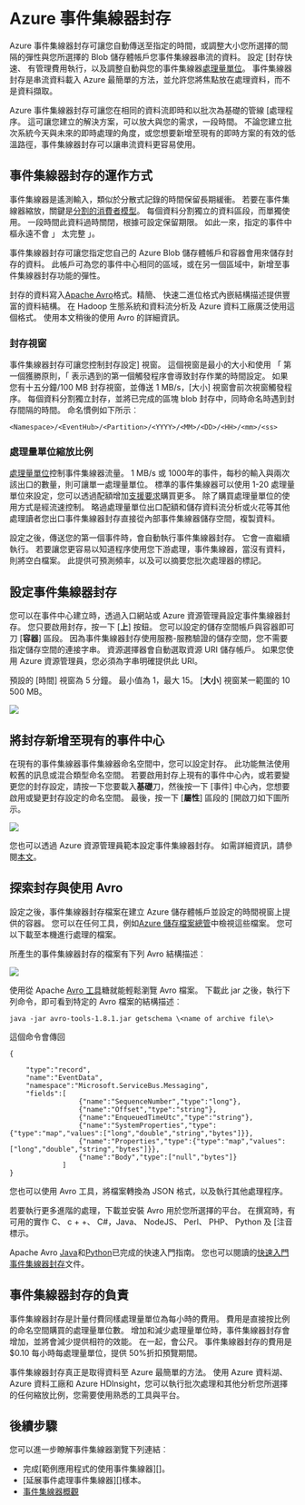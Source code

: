 <properties
    pageTitle="Azure 事件集線器封存 |Microsoft Azure"
    description="Azure 事件集線器封存功能的概觀。"
    services="event-hubs"
    documentationCenter=""
    authors="djrosanova"
    manager="timlt"
    editor=""/>

<tags
    ms.service="event-hubs"
    ms.workload="na"
    ms.tgt_pltfrm="na"
    ms.devlang="na"
    ms.topic="article"
    ms.date="09/13/2016"
    ms.author="darosa;sethm"/>

# <a name="azure-event-hubs-archive"></a>Azure 事件集線器封存

Azure 事件集線器封存可讓您自動傳送至指定的時間，或調整大小您所選擇的間隔的彈性與您所選擇的 Blob 儲存體帳戶您事件集線器串流的資料。 設定 [封存快速、 有管理費用執行，以及調整自動與您的事件集線器[處理量單位](event-hubs-overview.md#capacity-and-security)。 事件集線器封存是串流資料載入 Azure 最簡單的方法，並允許您將焦點放在處理資料，而不是資料擷取。

Azure 事件集線器封存可讓您在相同的資料流即時和以批次為基礎的管線 [處理程序。 這可讓您建立的解決方案，可以放大與您的需求，一段時間。 不論您建立批次系統今天與未來的即時處理的角度，或您想要新增至現有的即時方案的有效的低溫路徑，事件集線器封存可以讓串流資料更容易使用。

## <a name="how-event-hubs-archive-works"></a>事件集線器封存的運作方式

事件集線器是遙測輸入，類似於分散式記錄的時間保留長期緩衝。 若要在事件集線器縮放，關鍵是[分割的消費者模型](event-hubs-overview.md#partition-key)。 每個資料分割獨立的資料區段，而單獨使用。 一段時間此資料過時關閉，根據可設定保留期限。 如此一來，指定的事件中樞永遠不會 」 太完整 」。

事件集線器封存可讓您指定您自己的 Azure Blob 儲存體帳戶和容器會用來儲存封存的資料。 此帳戶可為您的事件中心相同的區域，或在另一個區域中，新增至事件集線器封存功能的彈性。

封存的資料寫入[Apache Avro][]格式。精簡、 快速二進位格式內嵌結構描述提供豐富的資料結構。 在 Hadoop 生態系統和資料流分析及 Azure 資料工廠廣泛使用這個格式。 使用本文稍後的使用 Avro 的詳細資訊。

### <a name="archive-windowing"></a>封存視窗

事件集線器封存可讓您控制封存設定] 視窗。 這個視窗是最小的大小和使用 「 第一個獲勝原則，「 表示遇到的第一個觸發程序會導致封存作業的時間設定。 如果您有十五分鐘/100 MB 封存視窗，並傳送 1 MB/s，[大小] 視窗會前次視窗觸發程序。 每個資料分割獨立封存，並將已完成的區塊 blob 封存中，同時命名時遇到封存間隔的時間。 命名慣例如下所示︰

```
<Namespace>/<EventHub>/<Partition>/<YYYY>/<MM>/<DD>/<HH>/<mm>/<ss>
```

### <a name="scaling-to-throughput-units"></a>處理量單位縮放比例

[處理量單位](event-hubs-overview.md#capacity-and-security)控制事件集線器流量。 1 MB/s 或 1000年的事件，每秒的輸入與兩次該出口的數量，則可讓單一處理量單位。 標準的事件集線器可以使用 1-20 處理量單位來設定，您可以透過配額增加[支援要求][]購買更多。 除了購買處理量單位的使用方式是經流速控制。 略過處理量單位出口配額和儲存資料流分析或火花等其他處理讀者您出口事件集線器封存直接從內部事件集線器儲存空間，複製資料。

設定之後，傳送您的第一個事件時，會自動執行事件集線器封存。 它會一直繼續執行。 若要讓您更容易以知道程序使用您下游處理，事件集線器，當沒有資料，則將空白檔案。 此提供可預測頻率，以及可以摘要您批次處理器的標記。

## <a name="setting-up-event-hubs-archive"></a>設定事件集線器封存

您可以在事件中心建立時，透過入口網站或 Azure 資源管理員設定事件集線器封存。 您只要啟用封存，按一下 [**上**] 按鈕。 您可以設定的儲存空間帳戶與容器即可刀 [**容器**] 區段。 因為事件集線器封存使用服務-服務驗證的儲存空間，您不需要指定儲存空間的連接字串。 資源選擇器會自動選取資源 URI 儲存帳戶。 如果您使用 Azure 資源管理員，您必須為字串明確提供此 URI。

預設的 [時間] 視窗為 5 分鐘。 最小值為 1，最大 15。 [**大小**] 視窗某一範圍的 10 500 MB。

![][1]

## <a name="adding-archive-to-an-existing-event-hub"></a>將封存新增至現有的事件中心

在現有的事件集線器事件集線器命名空間中，您可以設定封存。 此功能無法使用較舊的訊息或混合類型命名空間。 若要啟用封存上現有的事件中心內，或若要變更您的封存設定，請按一下您要載入**基礎**刀，然後按一下 [事件] 中心內，您想要啟用或變更封存設定的命名空間。 最後，按一下 [**屬性**] 區段的 [開啟刀如下圖所示。

![][2]

您也可以透過 Azure 資源管理員範本設定事件集線器封存。 如需詳細資訊，請參閱[本文](event-hubs-resource-manager-namespace-event-hub-enable-archive.md)。

## <a name="exploring-the-archive-and-working-with-avro"></a>探索封存與使用 Avro

設定之後，事件集線器封存檔案在建立 Azure 儲存體帳戶並設定的時間視窗上提供的容器。 您可以在任何工具，例如[Azure 儲存檔案總管][]中檢視這些檔案。 您可以下載至本機進行處理的檔案。

所產生的事件集線器封存的檔案有下列 Avro 結構描述︰

![][3]

使用從 Apache [Avro 工具][]糖就能輕鬆瀏覽 Avro 檔案。 下載此 jar 之後，執行下列命令，即可看到特定的 Avro 檔案的結構描述︰

```
java -jar avro-tools-1.8.1.jar getschema \<name of archive file\>
```

這個命令會傳回

```
{

    "type":"record",
    "name":"EventData",
    "namespace":"Microsoft.ServiceBus.Messaging",
    "fields":[
                 {"name":"SequenceNumber","type":"long"},
                 {"name":"Offset","type":"string"},
                 {"name":"EnqueuedTimeUtc","type":"string"},
                 {"name":"SystemProperties","type":{"type":"map","values":["long","double","string","bytes"]}},
                 {"name":"Properties","type":{"type":"map","values":["long","double","string","bytes"]}},
                 {"name":"Body","type":["null","bytes"]}
             ]
}
```

您也可以使用 Avro 工具，將檔案轉換為 JSON 格式，以及執行其他處理程序。

若要執行更多進階的處理，下載並安裝 Avro 用於您所選擇的平台。 在撰寫時，有可用的實作 C、 c + +、 C\#，Java、 NodeJS、 Perl、 PHP、 Python 及 [注音標示。

Apache Avro [Java][]和[Python][]已完成的快速入門指南。 您也可以閱讀的[快速入門事件集線器封存](event-hubs-archive-python.md)文件。

## <a name="how-event-hubs-archive-is-charged"></a>事件集線器封存的負責

事件集線器封存是計量付費同樣處理量單位為每小時的費用。 費用是直接按比例的命名空間購買的處理量單位數。 增加和減少處理量單位時，事件集線器封存會增加，並將會減少提供相符的效能。 在一起，會公尺。 事件集線器封存的費用是 $0.10 每小時每處理量單位，提供 50%折扣預覽期間。

事件集線器封存真正是取得資料至 Azure 最簡單的方法。 使用 Azure 資料湖、 Azure 資料工廠和 Azure HDInsight，您可以執行批次處理和其他分析您所選擇的任何縮放比例，您需要使用熟悉的工具與平台。

## <a name="next-steps"></a>後續步驟

您可以進一步瞭解事件集線器瀏覽下列連結︰

- 完成[範例應用程式的使用事件集線器][]。
- [延展事件處理事件集線器][]樣本。
- [事件集線器概觀][]

[Apache Avro]: http://avro.apache.org/
[支援要求]: https://portal.azure.com/?#blade/Microsoft_Azure_Support/HelpAndSupportBlade
[1]: ./media/event-hubs-archive-overview/event-hubs-archive1.png
[2]: media/event-hubs-archive-overview/event-hubs-archive2.png
[Azure 儲存檔案總管]: http://azurestorageexplorer.codeplex.com/
[3]: ./media/event-hubs-archive-overview/event-hubs-archive3.png
[Avro 工具]: http://www-us.apache.org/dist/avro/avro-1.8.1/java/avro-tools-1.8.1.jar
[Java]: http://avro.apache.org/docs/current/gettingstartedjava.html
[Python]: http://avro.apache.org/docs/current/gettingstartedpython.html
[事件集線器概觀]: event-hubs-overview.md
[使用事件集線器範例應用程式]: https://code.msdn.microsoft.com/Service-Bus-Event-Hub-286fd097
[不按比例縮放出事件處理事件集線器]: https://code.msdn.microsoft.com/Service-Bus-Event-Hub-45f43fc3
